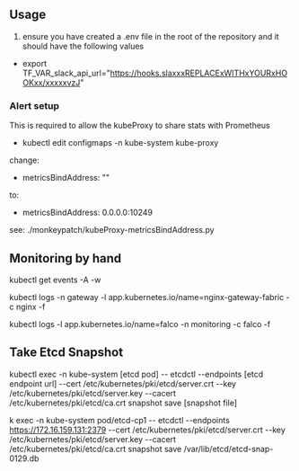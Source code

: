 
## Usage

1. ensure you have created a .env file in the root of the repository and it should have the following values

- export TF_VAR_slack_api_url="https://hooks.slaxxxREPLACExWITHxYOURxHOOKxx/xxxxxvzJ"


### Alert setup

This is required to allow the kubeProxy to share stats with Prometheus

- kubectl edit configmaps -n kube-system kube-proxy 

change: 

- metricsBindAddress: "" 

to: 

- metricsBindAddress: 0.0.0.0:10249

see: ./monkeypatch/kubeProxy-metricsBindAddress.py

## Monitoring by hand

kubectl get events -A -w

kubectl logs -n gateway -l app.kubernetes.io/name=nginx-gateway-fabric -c nginx -f

kubectl logs -l app.kubernetes.io/name=falco -n monitoring -c falco -f 


## Take Etcd Snapshot

kubectl exec -n kube-system [etcd pod] -- etcdctl --endpoints [etcd endpoint url] --cert /etc/kubernetes/pki/etcd/server.crt --key /etc/kubernetes/pki/etcd/server.key --cacert /etc/kubernetes/pki/etcd/ca.crt snapshot save [snapshot file]

k exec -n kube-system pod/etcd-cp1 -- etcdctl --endpoints https://172.16.159.131:2379 --cert /etc/kubernetes/pki/etcd/server.crt --key /etc/kubernetes/pki/etcd/server.key --cacert /etc/kubernetes/pki/etcd/ca.crt snapshot save /var/lib/etcd/etcd-snap-0129.db